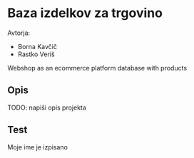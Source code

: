 # Baza izdelkov za trgovino

Avtorja:
* Borna Kavčič
* Rastko Veriš

Webshop as an ecommerce platform database with products

## Opis

TODO: napiši opis projekta

## Test
Moje ime je izpisano